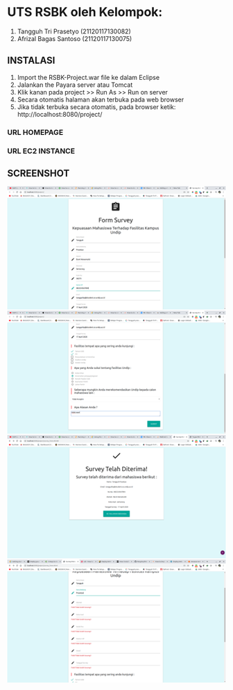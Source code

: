 # UTS RSBK oleh Kelompok:
1. Tangguh Tri Prasetyo (21120117130082)
2. Afrizal Bagas Santoso (21120117130075)

## INSTALASI
1. Import the RSBK-Project.war file ke dalam Eclipse 
2. Jalankan the Payara server atau Tomcat 
3. Klik kanan pada project >> Run As >> Run on server
4. Secara otomatis halaman akan terbuka pada web browser 
4. Jika tidak terbuka secara otomatis, pada browser ketik: http://localhost:8080/project/ 

### URL HOMEPAGE

### URL EC2 INSTANCE

## SCREENSHOT
![Alt text](/survey_1.png?raw=true "Survey Mahasiswa 1")
![Alt text](/survey_2.png?raw=true "Survey Mahasiswa 2")
![Alt text](/survey_3.png?raw=true "Survey Mahasiswa 3")
![Alt text](/survey_4.png?raw=true "Survey Mahasiswa 4")
